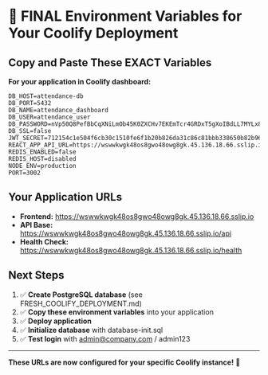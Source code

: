 # 🎯 FINAL Environment Variables for Your Coolify Deployment

## Copy and Paste These EXACT Variables

**For your application in Coolify dashboard:**

```env
DB_HOST=attendance-db
DB_PORT=5432
DB_NAME=attendance_dashboard
DB_USER=attendance_user
DB_PASSWORD=nVp50Q8PefBbCqXNiLmOb45K0ZXCHv7EKEmTcr4GRDxT5gXoIBdLL7MYLx8PGP19
DB_SSL=false
JWT_SECRET=712154c1e504f6cb30c1510fe6f1b20b826da31c86c81bbb338650b82b961580a4f69c3bf19ea3ec96dcc6fc8316daf585c6dad3054d88be3e528bf5ec547c72
REACT_APP_API_URL=https://wswwkwgk48os8gwo48owg8gk.45.136.18.66.sslip.io/api
REDIS_ENABLED=false
REDIS_HOST=disabled
NODE_ENV=production
PORT=3002
```

## Your Application URLs

- **Frontend:** https://wswwkwgk48os8gwo48owg8gk.45.136.18.66.sslip.io
- **API Base:** https://wswwkwgk48os8gwo48owg8gk.45.136.18.66.sslip.io/api
- **Health Check:** https://wswwkwgk48os8gwo48owg8gk.45.136.18.66.sslip.io/health

## Next Steps

1. ✅ **Create PostgreSQL database** (see FRESH_COOLIFY_DEPLOYMENT.md)
2. ✅ **Copy these environment variables** into your application
3. ✅ **Deploy application**
4. ✅ **Initialize database** with database-init.sql
5. ✅ **Test login** with admin@company.com / admin123

---
**These URLs are now configured for your specific Coolify instance!** 🚀
